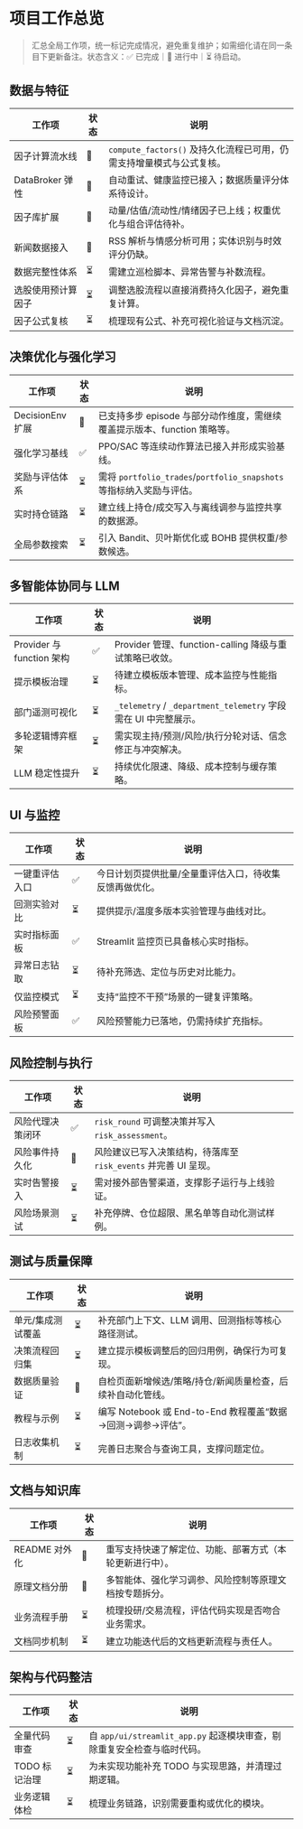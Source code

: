 # 项目工作总览

> 汇总全局工作项，统一标记完成情况，避免重复维护；如需细化请在同一条目下更新备注。状态含义：✅ 已完成｜🔄 进行中｜⏳ 待启动。

## 数据与特征

| 工作项 | 状态 | 说明 |
| --- | --- | --- |
| 因子计算流水线 | 🔄 | `compute_factors()` 及持久化流程已可用，仍需支持增量模式与公式复核。 |
| DataBroker 弹性 | 🔄 | 自动重试、健康监控已接入；数据质量评分体系待设计。 |
| 因子库扩展 | 🔄 | 动量/估值/流动性/情绪因子已上线；权重优化与组合评估待补。 |
| 新闻数据接入 | 🔄 | RSS 解析与情感分析可用；实体识别与时效评分仍缺。 |
| 数据完整性体系 | ⏳ | 需建立巡检脚本、异常告警与补数流程。 |
| 选股使用预计算因子 | ⏳ | 调整选股流程以直接消费持久化因子，避免重复计算。 |
| 因子公式复核 | ⏳ | 梳理现有公式、补充可视化验证与文档沉淀。 |

## 决策优化与强化学习

| 工作项 | 状态 | 说明 |
| --- | --- | --- |
| DecisionEnv 扩展 | 🔄 | 已支持多步 episode 与部分动作维度，需继续覆盖提示版本、function 策略等。 |
| 强化学习基线 | ✅ | PPO/SAC 等连续动作算法已接入并形成实验基线。 |
| 奖励与评估体系 | ⏳ | 需将 `portfolio_trades`/`portfolio_snapshots` 等指标纳入奖励与评估。 |
| 实时持仓链路 | ⏳ | 建立线上持仓/成交写入与离线调参与监控共享的数据源。 |
| 全局参数搜索 | ⏳ | 引入 Bandit、贝叶斯优化或 BOHB 提供权重/参数候选。 |

## 多智能体协同与 LLM

| 工作项 | 状态 | 说明 |
| --- | --- | --- |
| Provider 与 function 架构 | ✅ | Provider 管理、function-calling 降级与重试策略已收敛。 |
| 提示模板治理 | ⏳ | 待建立模板版本管理、成本监控与性能指标。 |
| 部门遥测可视化 | ⏳ | `_telemetry` / `_department_telemetry` 字段需在 UI 中完整展示。 |
| 多轮逻辑博弈框架 | ⏳ | 需实现主持/预测/风险/执行分轮对话、信念修正与冲突解决。 |
| LLM 稳定性提升 | ⏳ | 持续优化限速、降级、成本控制与缓存策略。 |

## UI 与监控

| 工作项 | 状态 | 说明 |
| --- | --- | --- |
| 一键重评估入口 | ✅ | 今日计划页提供批量/全量重评估入口，待收集反馈再做优化。 |
| 回测实验对比 | ⏳ | 提供提示/温度多版本实验管理与曲线对比。 |
| 实时指标面板 | ✅ | Streamlit 监控页已具备核心实时指标。 |
| 异常日志钻取 | ⏳ | 待补充筛选、定位与历史对比能力。 |
| 仅监控模式 | ⏳ | 支持“监控不干预”场景的一键复评策略。 |
| 风险预警面板 | ✅ | 风险预警能力已落地，仍需持续扩充指标。 |

## 风险控制与执行

| 工作项 | 状态 | 说明 |
| --- | --- | --- |
| 风险代理决策闭环 | ✅ | `risk_round` 可调整决策并写入 `risk_assessment`。 |
| 风险事件持久化 | 🔄 | 风险建议已写入决策结构，待落库至 `risk_events` 并完善 UI 呈现。 |
| 实时告警接入 | ⏳ | 需对接外部告警渠道，支撑影子运行与上线验证。 |
| 风险场景测试 | ⏳ | 补充停牌、仓位超限、黑名单等自动化测试样例。 |

## 测试与质量保障

| 工作项 | 状态 | 说明 |
| --- | --- | --- |
| 单元/集成测试覆盖 | ⏳ | 补充部门上下文、LLM 调用、回测指标等核心路径测试。 |
| 决策流程回归集 | ⏳ | 建立提示模板调整后的回归用例，确保行为可复现。 |
| 数据质量验证 | 🔄 | 自检页面新增候选/策略/持仓/新闻质量检查，后续补自动化管线。 |
| 教程与示例 | ⏳ | 编写 Notebook 或 End-to-End 教程覆盖“数据→回测→调参→评估”。 |
| 日志收集机制 | ⏳ | 完善日志聚合与查询工具，支撑问题定位。 |

## 文档与知识库

| 工作项 | 状态 | 说明 |
| --- | --- | --- |
| README 对外化 | 🔄 | 重写支持快速了解定位、功能、部署方式（本轮更新进行中）。 |
| 原理文档分册 | 🔄 | 多智能体、强化学习调参、风险控制等原理文档按专题拆分。 |
| 业务流程手册 | ⏳ | 梳理投研/交易流程，评估代码实现是否吻合业务需求。 |
| 文档同步机制 | ⏳ | 建立功能迭代后的文档更新流程与责任人。 |

## 架构与代码整洁

| 工作项 | 状态 | 说明 |
| --- | --- | --- |
| 全量代码审查 | ⏳ | 自 `app/ui/streamlit_app.py` 起逐模块审查，剔除重复安全检查与临时代码。 |
| TODO 标记治理 | ⏳ | 为未实现功能补充 TODO 与实现思路，并清理过期逻辑。 |
| 业务逻辑体检 | ⏳ | 梳理业务链路，识别需要重构或优化的模块。 |

